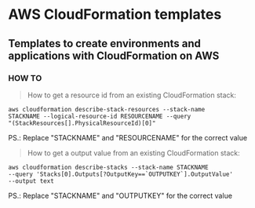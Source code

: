 # AWS CloudFormation templates

## Templates to create environments and applications with CloudFormation on AWS

### HOW TO

> How to get a resource id from an existing CloudFormation stack:

<code>aws cloudformation describe-stack-resources --stack-name STACKNAME --logical-resource-id RESOURCENAME --query "(StackResources[].PhysicalResourceId)[0]"</code>

PS.: Replace "STACKNAME" and "RESOURCENAME" for the correct value

> How to get a output value from an existing CloudFormation stack:

<code>aws cloudformation describe-stacks --stack-name STACKNAME --query 'Stacks[0].Outputs[?OutputKey==\`OUTPUTKEY\`].OutputValue' --output text</code>

PS.: Replace "STACKNAME" and "OUTPUTKEY" for the correct value